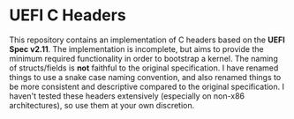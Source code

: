 # UEFI C Headers

This repository contains an implementation of C headers based on the **UEFI Spec v2.11**. The implementation is incomplete, but aims to provide the minimum required functionality in order to bootstrap a kernel. The naming of structs/fields is **not** faithful to the original specification. I have renamed things to use a snake case naming convention, and also renamed things to be more consistent and descriptive compared to the original specification. I haven't tested these headers extensively (especially on non-x86 architectures), so use them at your own discretion.
